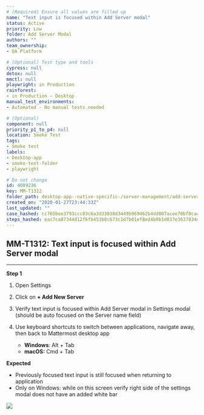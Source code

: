 ```yaml
---
# (Required) Ensure all values are filled up
name: "Text input is focused within Add Server modal"
status: Active
priority: Low
folder: Add Server Modal
authors: ""
team_ownership: 
- QA Platform

# (Optional) Test type and tools
cypress: null
detox: null
mmctl: null
playwright: in Production
rainforest: 
- in Production — Desktop
manual_test_environments: 
- Automated - No manual tests needed

# (Optional)
component: null
priority_p1_to_p4: null
location: Smoke Test
tags: 
- Smoke test
labels: 
- Desktop-app
- smoke-test-folder
- playwright

# Do not change
id: 4089236
key: MM-T1312
folder_path: desktop-app--native-specific-/server-management/add-server-modal
created_on: "2020-01-27T23:44:33Z"
last_updated: ""
case_hashed: cc765bee3793ccc83c6a3d33038d3449b969462b4dd807acee70bf0ca41752075c882b698e9a75abb1f72a4393087dab
steps_hashed: eac7ca87344d12f6fb453b0c673c1d7b01ef8ed4b0b1d837e3637834ddb610fa696a598b263842a9c3f43392cdc610b7
---
```


## MM-T1312: Text input is focused within Add Server modal

---

**Step 1**

1. Open Settings

2. Click on **+ Add New Server**

3. Verify text input is focused within Add Server modal in Settings modal (should be auto focused on the Server name field)

4. Use keyboard shortcuts to switch between applications, navigate away, then back to Mattermost desktop app

   - **Windows**: Alt + Tab
   - **macOS:** Cmd + Tab

**Expected**

- Previously focused text input is still focused when returning to application
- Only on Windows: while on this screen verify right side of the settings modal does not have an added white bar

![](https://smartbear-tm4j-prod-us-west-2-attachment-rich-text.s3.us-west-2.amazonaws.com/embedded-f3277290f945470c4add5d21ef3dc7ca7b74388fc7152bfb6b99ae58c66a95a8-1591198596727-Annotation+2020-05-25+112155.png)
